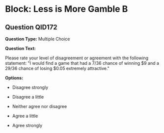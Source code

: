 # Block: Less is More Gamble B

## Question QID172
**Question Type:** Multiple Choice

**Question Text:**

Please rate your level of disagreement or agreement with the following statement: "I would find a game that had a 7/36 chance of winning $9 and a 29/36 chance of losing $0.05 extremely attractive."

**Options:**

* Disagree strongly

* Disagree a little

* Neither agree nor disagree

* Agree a little

* Agree strongly

